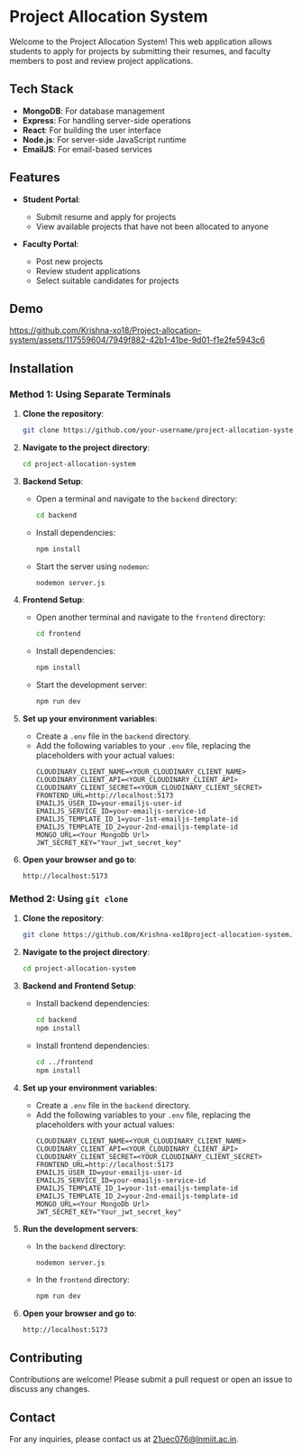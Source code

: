 # Project Allocation System

Welcome to the Project Allocation System! This web application allows students to apply for projects by submitting their resumes, and faculty members to post and review project applications.

## Tech Stack

- **MongoDB**: For database management
- **Express**: For handling server-side operations
- **React**: For building the user interface
- **Node.js**: For server-side JavaScript runtime
- **EmailJS**: For email-based services

## Features

- **Student Portal**:
  - Submit resume and apply for projects
  - View available projects that have not been allocated to anyone

- **Faculty Portal**:
  - Post new projects
  - Review student applications
  - Select suitable candidates for projects

## Demo



https://github.com/Krishna-xo18/Project-allocation-system/assets/117559604/7949f882-42b1-41be-9d01-f1e2fe5943c6



## Installation

### Method 1: Using Separate Terminals

1. **Clone the repository**:
    ```sh
    git clone https://github.com/your-username/project-allocation-system.git
    ```

2. **Navigate to the project directory**:
    ```sh
    cd project-allocation-system
    ```

3. **Backend Setup**:
    - Open a terminal and navigate to the `backend` directory:
      ```sh
      cd backend
      ```
    - Install dependencies:
      ```sh
      npm install
      ```
    - Start the server using `nodemon`:
      ```sh
      nodemon server.js
      ```

4. **Frontend Setup**:
    - Open another terminal and navigate to the `frontend` directory:
      ```sh
      cd frontend
      ```
    - Install dependencies:
      ```sh
      npm install
      ```
    - Start the development server:
      ```sh
      npm run dev
      ```

5. **Set up your environment variables**:
    - Create a `.env` file in the `backend` directory.
    - Add the following variables to your `.env` file, replacing the placeholders with your actual values:
      ```env
      CLOUDINARY_CLIENT_NAME=<YOUR_CLOUDINARY_CLIENT_NAME>
      CLOUDINARY_CLIENT_API=<YOUR_CLOUDINARY_CLIENT_API>
      CLOUDINARY_CLIENT_SECRET=<YOUR_CLOUDINARY_CLIENT_SECRET>
      FRONTEND_URL=http://localhost:5173
      EMAILJS_USER_ID=your-emailjs-user-id
      EMAILJS_SERVICE_ID=your-emailjs-service-id
      EMAILJS_TEMPLATE_ID_1=your-1st-emailjs-template-id
      EMAILJS_TEMPLATE_ID_2=your-2nd-emailjs-template-id
      MONGO_URL=<Your MongoDb Url>
      JWT_SECRET_KEY="Your_jwt_secret_key"
      ```

6. **Open your browser and go to**:
    ```
    http://localhost:5173
    ```

### Method 2: Using `git clone`

1. **Clone the repository**:
    ```sh
    git clone https://github.com/Krishna-xo18project-allocation-system.git
    ```

2. **Navigate to the project directory**:
    ```sh
    cd project-allocation-system
    ```

3. **Backend and Frontend Setup**:
    - Install backend dependencies:
      ```sh
      cd backend
      npm install
      ```
    - Install frontend dependencies:
      ```sh
      cd ../frontend
      npm install
      ```

4. **Set up your environment variables**:
    - Create a `.env` file in the `backend` directory.
    - Add the following variables to your `.env` file, replacing the placeholders with your actual values:
      ```env
      CLOUDINARY_CLIENT_NAME=<YOUR_CLOUDINARY_CLIENT_NAME>
      CLOUDINARY_CLIENT_API=<YOUR_CLOUDINARY_CLIENT_API>
      CLOUDINARY_CLIENT_SECRET=<YOUR_CLOUDINARY_CLIENT_SECRET>
      FRONTEND_URL=http://localhost:5173
      EMAILJS_USER_ID=your-emailjs-user-id
      EMAILJS_SERVICE_ID=your-emailjs-service-id
      EMAILJS_TEMPLATE_ID_1=your-1st-emailjs-template-id
      EMAILJS_TEMPLATE_ID_2=your-2nd-emailjs-template-id
      MONGO_URL=<Your MongoDb Url>
      JWT_SECRET_KEY="Your_jwt_secret_key"
      ```

5. **Run the development servers**:
    - In the `backend` directory:
      ```sh
      nodemon server.js
      ```
    - In the `frontend` directory:
      ```sh
      npm run dev
      ```

6. **Open your browser and go to**:
    ```
    http://localhost:5173
    ```

## Contributing

Contributions are welcome! Please submit a pull request or open an issue to discuss any changes.

## Contact

For any inquiries, please contact us at [21uec076@lnmiit.ac.in](mailto:21uec076@lnmiit.ac.in).

